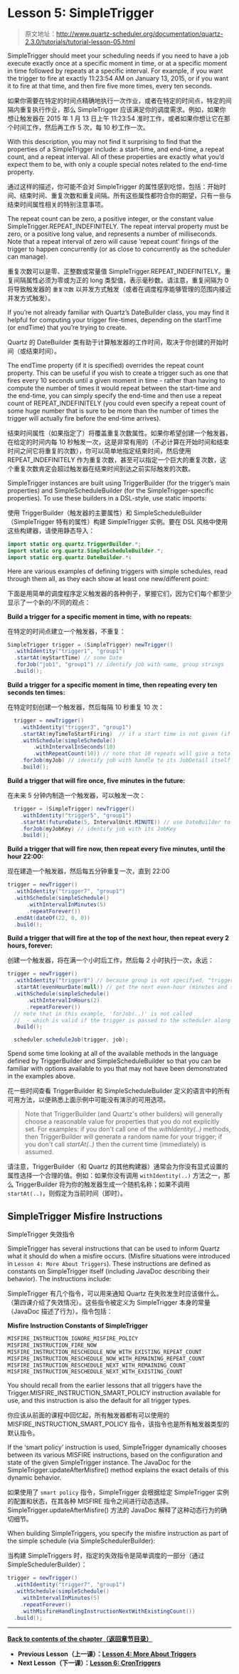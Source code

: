 # Lesson 5: SimpleTrigger

> 原文地址：http://www.quartz-scheduler.org/documentation/quartz-2.3.0/tutorials/tutorial-lesson-05.html

SimpleTrigger should meet your scheduling needs if you need to have a job execute exactly once at a specific moment in time, or at a specific moment in time followed by repeats at a specific interval. For example, if you want the trigger to fire at exactly 11:23:54 AM on January 13, 2015, or if you want it to fire at that time, and then fire five more times, every ten seconds.

如果你需要在特定的时间点精确地执行一次作业，或者在特定的时间点，特定的间隔内重复执行作业，那么 SimpleTrigger 应该满足你的调度需求。例如，如果你想让触发器在 2015 年 1 月 13 日上午 11:23:54 准时工作，或者如果你想让它在那个时间工作，然后再工作 5 次，每 10 秒工作一次。

With this description, you may not find it surprising to find that the properties of a SimpleTrigger include: a start-time, and end-time, a repeat count, and a repeat interval. All of these properties are exactly what you’d expect them to be, with only a couple special notes related to the end-time property.

通过这样的描述，你可能不会对 SimpleTrigger 的属性感到吃惊，包括：开始时间、结束时间、重复次数和重复间隔。所有这些属性都符合你的期望，只有一些与结束时间属性相关的特别注意事项。

The repeat count can be zero, a positive integer, or the constant value SimpleTrigger.REPEAT_INDEFINITELY. The repeat interval property must be zero, or a positive long value, and represents a number of milliseconds. Note that a repeat interval of zero will cause ‘repeat count’ firings of the trigger to happen concurrently (or as close to concurrently as the scheduler can manage).

重复次数可以是零、正整数或常量值 SimpleTrigger.REPEAT_INDEFINITELY。重复间隔属性必须为零或为正的 long 类型值，表示毫秒数。请注意，重复间隔为 0 将导致触发器的 `重复次数` 以并发方式触发（或者在调度程序能够管理的范围内接近并发方式触发）。

If you’re not already familiar with Quartz’s DateBuilder class, you may find it helpful for computing your trigger fire-times, depending on the startTime (or endTime) that you’re trying to create.

Quartz 的 DateBuilder 类有助于计算触发器的工作时间，取决于你创建的开始时间（或结束时间）。

The endTime property (if it is specified) overrides the repeat count property. This can be useful if you wish to create a trigger such as one that fires every 10 seconds until a given moment in time - rather than having to compute the number of times it would repeat between the start-time and the end-time, you can simply specify the end-time and then use a repeat count of REPEAT_INDEFINITELY (you could even specify a repeat count of some huge number that is sure to be more than the number of times the trigger will actually fire before the end-time arrives).

结束时间属性（如果指定了）将覆盖重复次数属性。如果你希望创建一个触发器，在给定的时间内每 10 秒触发一次，这是非常有用的（不必计算在开始时间和结束时间之间它将重复的次数），你可以简单地指定结束时间，然后使用 REPEAT_INDEFINITELY 作为重复次数，甚至可以指定一个巨大的重复次数，这个重复次数肯定会超过触发器在结束时间到达之前实际触发的次数。

SimpleTrigger instances are built using TriggerBuilder (for the trigger’s main properties) and SimpleScheduleBuilder (for the SimpleTrigger-specific properties). To use these builders in a DSL-style, use static imports:

使用 TriggerBuilder（触发器的主要属性）和 SimpleScheduleBuilder（SimpleTrigger 特有的属性）构建 SimpleTrigger 实例。要在 DSL 风格中使用这些构建器，请使用静态导入：

```java
import static org.quartz.TriggerBuilder.*;
import static org.quartz.SimpleScheduleBuilder.*;
import static org.quartz.DateBuilder.*:
```

Here are various examples of defining triggers with simple schedules, read through them all, as they each show at least one new/different point:

下面是用简单的调度程序定义触发器的各种例子，掌握它们，因为它们每个都至少显示了一个新的/不同的观点：

**Build a trigger for a specific moment in time, with no repeats:**

在特定的时间点建立一个触发器，不重复：

```java
SimpleTrigger trigger = (SimpleTrigger) newTrigger()
  .withIdentity("trigger1", "group1")
  .startAt(myStartTime) // some Date
  .forJob("job1", "group1") // identify job with name, group strings
  .build();
```

**Build a trigger for a specific moment in time, then repeating every ten seconds ten times:**

在特定时刻创建一个触发器，然后每隔 10 秒重复 10 次：

```java
  trigger = newTrigger()
    .withIdentity("trigger3", "group1")
    .startAt(myTimeToStartFiring)  // if a start time is not given (if this line were omitted), "now" is implied
    .withSchedule(simpleSchedule()
        .withIntervalInSeconds(10)
        .withRepeatCount(10)) // note that 10 repeats will give a total of 11 firings
    .forJob(myJob) // identify job with handle to its JobDetail itself
    .build();
```

**Build a trigger that will fire once, five minutes in the future:**

在未来 5 分钟内制造一个触发器，可以触发一次：

```java
  trigger = (SimpleTrigger) newTrigger()
    .withIdentity("trigger5", "group1")
    .startAt(futureDate(5, IntervalUnit.MINUTE)) // use DateBuilder to create a date in the future
    .forJob(myJobKey) // identify job with its JobKey
    .build();
```

**Build a trigger that will fire now, then repeat every five minutes, until the hour 22:00:**

现在建造一个触发器，然后每五分钟重复一次，直到 22:00

```java
trigger = newTrigger()
  .withIdentity("trigger7", "group1")
  .withSchedule(simpleSchedule()
      .withIntervalInMinutes(5)
      .repeatForever())
  .endAt(dateOf(22, 0, 0))
  .build();
```

**Build a trigger that will fire at the top of the next hour, then repeat every 2 hours, forever:**

创建一个触发器，将在满一个小时后工作，然后每 2 小时执行一次，永远：

```java
trigger = newTrigger()
  .withIdentity("trigger8") // because group is not specified, "trigger8" will be in the default group
  .startAt(evenHourDate(null)) // get the next even-hour (minutes and seconds zero ("00:00"))
  .withSchedule(simpleSchedule()
      .withIntervalInHours(2)
      .repeatForever())
  // note that in this example, 'forJob(..)' is not called
  //  - which is valid if the trigger is passed to the scheduler along with the job
  .build();

  scheduler.scheduleJob(trigger, job);
```

Spend some time looking at all of the available methods in the language defined by TriggerBuilder and SimpleScheduleBuilder so that you can be familiar with options available to you that may not have been demonstrated in the examples above.

花一些时间查看 TriggerBuilder 和 SimpleScheduleBuilder 定义的语言中的所有可用方法，以便熟悉上面示例中可能没有演示的可用选项。

> Note that TriggerBuilder (and Quartz's other builders) will generally choose a reasonable value for properties that you do not explicitly set. For examples: if you don't call one of the _withIdentity(..)_ methods, then TriggerBuilder will generate a random name for your trigger; if you don't call _startAt(..)_ then the current time (immediately) is assumed.

请注意，TriggerBuilder（和 Quartz 的其他构建器）通常会为你没有显式设置的属性选择一个合理的值。例如：如果你没有调用 `withIdentity(..)` 方法之一，那么 TriggerBuilder 将为你的触发器生成一个随机名称；如果不调用 `startAt(..)`，则假定为当前时间（即时）。

## SimpleTrigger Misfire Instructions

SimpleTrigger 失效指令

SimpleTrigger has several instructions that can be used to inform Quartz what it should do when a misfire occurs. (Misfire situations were introduced in `Lesson 4: More About Triggers`). These instructions are defined as constants on SimpleTrigger itself (including JavaDoc describing their behavior). The instructions include:

SimpleTrigger 有几个指令，可以用来通知 Quartz 在失败发生时应该做什么。（第四课介绍了失效情况）。这些指令被定义为 SimpleTrigger 本身的常量（JavaDoc 描述了行为）。指令包括：

**Misfire Instruction Constants of SimpleTrigger**

```java
MISFIRE_INSTRUCTION_IGNORE_MISFIRE_POLICY
MISFIRE_INSTRUCTION_FIRE_NOW
MISFIRE_INSTRUCTION_RESCHEDULE_NOW_WITH_EXISTING_REPEAT_COUNT
MISFIRE_INSTRUCTION_RESCHEDULE_NOW_WITH_REMAINING_REPEAT_COUNT
MISFIRE_INSTRUCTION_RESCHEDULE_NEXT_WITH_REMAINING_COUNT
MISFIRE_INSTRUCTION_RESCHEDULE_NEXT_WITH_EXISTING_COUNT
```

You should recall from the earlier lessons that all triggers have the Trigger.MISFIRE_INSTRUCTION_SMART_POLICY instruction available for use, and this instruction is also the default for all trigger types.

你应该从前面的课程中回忆起，所有触发器都有可以使用的 MISFIRE_INSTRUCTION_SMART_POLICY 指令，该指令也是所有触发器类型的默认指令。

If the ‘smart policy’ instruction is used, SimpleTrigger dynamically chooses between its various MISFIRE instructions, based on the configuration and state of the given SimpleTrigger instance. The JavaDoc for the SimpleTrigger.updateAfterMisfire() method explains the exact details of this dynamic behavior.

如果使用了 `smart policy` 指令，SimpleTrigger 会根据给定 SimpleTrigger 实例的配置和状态，在其各种 MISFIRE 指令之间进行动态选择。SimpleTrigger.updateAfterMisfire() 方法的 JavaDoc 解释了这种动态行为的确切细节。

When building SimpleTriggers, you specify the misfire instruction as part of the simple schedule (via SimpleSchedulerBuilder):

当构建 SimpleTriggers 时，指定的失效指令是简单调度的一部分（通过 SimpleSchedulerBuilder）：

```java
trigger = newTrigger()
  .withIdentity("trigger7", "group1")
  .withSchedule(simpleSchedule()
    .withIntervalInMinutes(5)
    .repeatForever()
    .withMisfireHandlingInstructionNextWithExistingCount())
  .build();
```

---

**[Back to contents of the chapter（返回章节目录）](/Tutorials)**

- **Previous Lesson（上一课）：[Lesson 4: More About Triggers](/Tutorials/Lesson-4)**
- **Next Lesson（下一课）：[Lesson 6: CronTriggers](/Tutorials/Lesson-6)**
